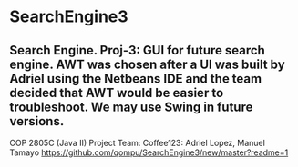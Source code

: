 # SearchEngine3
Search Engine. 
Proj-3:
GUI for future search engine.
AWT was chosen after a UI was built by Adriel using the Netbeans IDE
and the team decided that AWT would be easier to troubleshoot.
We may use Swing in future versions.
--- 
COP 2805C (Java II) Project
Team: Coffee123: Adriel Lopez, Manuel Tamayo
https://github.com/qompu/SearchEngine3/new/master?readme=1
 
